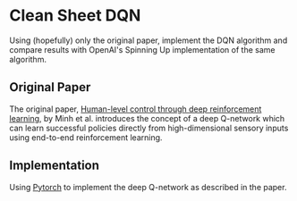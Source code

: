 # Clean Sheet DQN
Using (hopefully) only the original paper, implement the DQN algorithm and compare results with OpenAI's Spinning Up implementation of the same algorithm.

## Original Paper
The original paper, [Human-level control through deep reinforcement learning](http://www.nature.com/articles/nature14236), by Minh et al. introduces the concept of a deep Q-network which can learn successful policies directly from high-dimensional sensory inputs using end-to-end reinforcement learning. 

## Implementation
Using [Pytorch](http://papers.neurips.cc/paper/9015-pytorch-an-imperative-style-high-performance-deep-learning-library.pdf) to implement the deep Q-network as described in the paper.